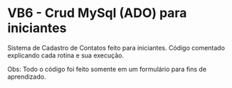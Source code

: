 # VB6 - Crud MySql (ADO) para iniciantes

Sistema de Cadastro de Contatos feito para iniciantes.
Código comentado explicando cada rotina e sua execução.

Obs: Todo o código foi feito somente em um formulário para fins de aprendizado.
